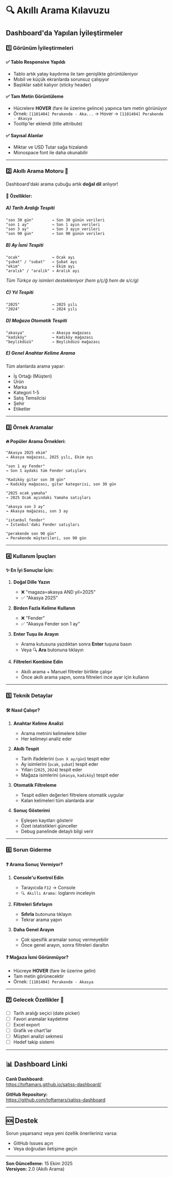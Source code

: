 


# 🔍 Akıllı Arama Kılavuzu

## Dashboard'da Yapılan İyileştirmeler

### 1️⃣ **Görünüm İyileştirmeleri**

#### ✅ Tablo Responsive Yapıldı
- Tablo artık yatay kaydırma ile tam genişlikte görüntüleniyor
- Mobil ve küçük ekranlarda sorunsuz çalışıyor
- Başlıklar sabit kalıyor (sticky header)

#### ✅ Tam Metin Görüntüleme
- Hücrelere **HOVER** (fare ile üzerine gelince) yapınca tam metin görünüyor
- Örnek: `[1101404] Perakende - Aka...` → Hover → `[1101404] Perakende - Akasya`
- Tooltip'ler eklendi (title attribute)

#### ✅ Sayısal Alanlar
- Miktar ve USD Tutar sağa hizalandı
- Monospace font ile daha okunabilir

---

### 2️⃣ **Akıllı Arama Motoru** 🧠

Dashboard'daki arama çubuğu artık **doğal dil** anlıyor!

#### 🎯 Özellikler:

##### **A) Tarih Aralığı Tespiti**
```
"son 30 gün"        → Son 30 günün verileri
"son 1 ay"          → Son 1 ayın verileri
"son 3 ay"          → Son 3 ayın verileri
"son 90 gün"        → Son 90 günün verileri
```

##### **B) Ay İsmi Tespiti**
```
"ocak"              → Ocak ayı
"şubat" / "subat"   → Şubat ayı
"ekim"              → Ekim ayı
"aralık" / "aralik" → Aralık ayı
```
*Tüm Türkçe ay isimleri destekleniyor (hem ş/ç/ğ hem de s/c/g)*

##### **C) Yıl Tespiti**
```
"2025"              → 2025 yılı
"2024"              → 2024 yılı
```

##### **D) Mağaza Otomatik Tespiti**
```
"akasya"            → Akasya mağazası
"kadıköy"           → Kadıköy mağazası
"beylikdüzü"        → Beylikdüzü mağazası
```

##### **E) Genel Anahtar Kelime Arama**
Tüm alanlarda arama yapar:
- İş Ortağı (Müşteri)
- Ürün
- Marka
- Kategori 1-5
- Satış Temsilcisi
- Şehir
- Etiketler

---

### 3️⃣ **Örnek Aramalar**

#### 🔥 Popüler Arama Örnekleri:

```
"Akasya 2025 ekim"
→ Akasya mağazası, 2025 yılı, Ekim ayı

"son 1 ay Fender"
→ Son 1 aydaki tüm Fender satışları

"Kadıköy gitar son 30 gün"
→ Kadıköy mağazası, gitar kategorisi, son 30 gün

"2025 ocak yamaha"
→ 2025 Ocak ayındaki Yamaha satışları

"akasya son 3 ay"
→ Akasya mağazası, son 3 ay

"istanbul fender"
→ İstanbul'daki Fender satışları

"perakende son 90 gün"
→ Perakende müşterileri, son 90 gün
```

---

### 4️⃣ **Kullanım İpuçları**

#### ✨ **En İyi Sonuçlar İçin:**

1. **Doğal Dille Yazın**
   - ❌ "magaza=akasya AND yil=2025"
   - ✅ "Akasya 2025"

2. **Birden Fazla Kelime Kullanın**
   - ❌ "Fender"
   - ✅ "Akasya Fender son 1 ay"

3. **Enter Tuşu ile Arayın**
   - Arama kutusuna yazdıktan sonra **Enter** tuşuna basın
   - Veya 🔍 **Ara** butonuna tıklayın

4. **Filtreleri Kombine Edin**
   - Akıllı arama + Manuel filtreler birlikte çalışır
   - Önce akıllı arama yapın, sonra filtreleri ince ayar için kullanın

---

### 5️⃣ **Teknik Detaylar**

#### 🛠️ **Nasıl Çalışır?**

1. **Anahtar Kelime Analizi**
   - Arama metnini kelimelere böler
   - Her kelimeyi analiz eder

2. **Akıllı Tespit**
   - Tarih ifadelerini (`son X ay/gün`) tespit eder
   - Ay isimlerini (`ocak`, `şubat`) tespit eder
   - Yılları (`2025`, `2024`) tespit eder
   - Mağaza isimlerini (`akasya`, `kadıköy`) tespit eder

3. **Otomatik Filtreleme**
   - Tespit edilen değerleri filtrelere otomatik uygular
   - Kalan kelimeleri tüm alanlarda arar

4. **Sonuç Gösterimi**
   - Eşleşen kayıtları gösterir
   - Özet istatistikleri günceller
   - Debug panelinde detaylı bilgi verir

---

### 6️⃣ **Sorun Giderme**

#### ❓ **Arama Sonuç Vermiyor?**

1. **Console'u Kontrol Edin**
   - Tarayıcıda `F12` → Console
   - `🔍 Akıllı Arama:` loglarını inceleyin

2. **Filtreleri Sıfırlayın**
   - **Sıfırla** butonuna tıklayın
   - Tekrar arama yapın

3. **Daha Genel Arayın**
   - Çok spesifik aramalar sonuç vermeyebilir
   - Önce genel arayın, sonra filtreleri daraltın

#### ❓ **Mağaza İsmi Görünmüyor?**

- Hücreye **HOVER** (fare ile üzerine gelin)
- Tam metin görünecektir
- Örnek: `[1101404] Perakende - Akasya`

---

### 7️⃣ **Gelecek Özellikler** 🚀

- [ ] Tarih aralığı seçici (date picker)
- [ ] Favori aramalar kaydetme
- [ ] Excel export
- [ ] Grafik ve chart'lar
- [ ] Müşteri analizi sekmesi
- [ ] Hedef takip sistemi

---

## 📊 Dashboard Linki

**Canlı Dashboard:**  
https://toftamars.github.io/satiss-dashboard/

**GitHub Repository:**  
https://github.com/toftamars/satiss-dashboard

---

## 🆘 Destek

Sorun yaşarsanız veya yeni özellik önerileriniz varsa:
- GitHub Issues açın
- Veya doğrudan iletişime geçin

---

**Son Güncelleme:** 15 Ekim 2025  
**Versiyon:** 2.0 (Akıllı Arama)

